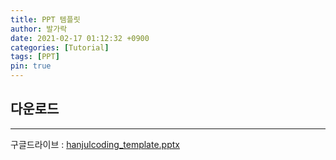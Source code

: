 ```yaml
---
title: PPT 템플릿
author: 발가락
date: 2021-02-17 01:12:32 +0900
categories: [Tutorial]
tags: [PPT]
pin: true
---
```


## 다운로드
- - -
구글드라이브 : [hanjulcoding_template.pptx][ppt_template]

[ppt_template]: https://drive.google.com/file/d/1Ngix-s2lYCn-6p2Rk5BkX4dfZEEUGNmE/view?usp=sharing